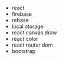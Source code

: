- react
- firebase
- rebase
- local storage
- react canvas draw
- react color
- react router dom
- bootstrap